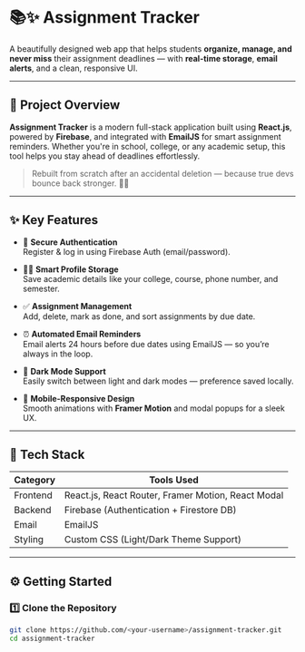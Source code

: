 # 📚✨ Assignment Tracker

A beautifully designed web app that helps students **organize, manage, and never miss** their assignment deadlines — with **real-time storage**, **email alerts**, and a clean, responsive UI.

---

## 🚀 Project Overview

**Assignment Tracker** is a modern full-stack application built using **React.js**, powered by **Firebase**, and integrated with **EmailJS** for smart assignment reminders. Whether you're in school, college, or any academic setup, this tool helps you stay ahead of deadlines effortlessly.

> Rebuilt from scratch after an accidental deletion — because true devs bounce back stronger. 💪🔥

---

## ✨ Key Features

- 🔐 **Secure Authentication**  
  Register & log in using Firebase Auth (email/password).

- 🧑‍🎓 **Smart Profile Storage**  
  Save academic details like your college, course, phone number, and semester.

- ✅ **Assignment Management**  
  Add, delete, mark as done, and sort assignments by due date.

- ⏰ **Automated Email Reminders**  
  Email alerts 24 hours before due dates using EmailJS — so you’re always in the loop.

- 🌙 **Dark Mode Support**  
  Easily switch between light and dark modes — preference saved locally.

- 📱 **Mobile-Responsive Design**  
  Smooth animations with **Framer Motion** and modal popups for a sleek UX.

---

## 🧱 Tech Stack

| Category   | Tools Used |
|------------|------------|
| Frontend   | React.js, React Router, Framer Motion, React Modal |
| Backend    | Firebase (Authentication + Firestore DB) |
| Email      | EmailJS |
| Styling    | Custom CSS (Light/Dark Theme Support) |

---

## ⚙️ Getting Started

### 1️⃣ Clone the Repository

```bash
git clone https://github.com/<your-username>/assignment-tracker.git
cd assignment-tracker
